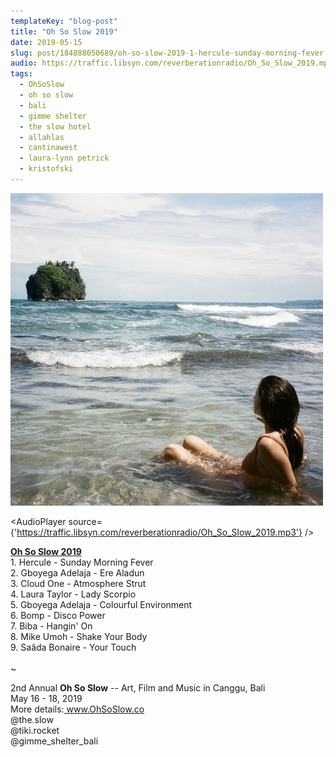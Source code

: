 ```yaml
---
templateKey: "blog-post"
title: "Oh So Slow 2019"
date: 2019-05-15
slug: post/184888050689/oh-so-slow-2019-1-hercule-sunday-morning-fever
audio: https://traffic.libsyn.com/reverberationradio/Oh_So_Slow_2019.mp3
tags:
  - OhSoSlow
  - oh so slow
  - bali
  - gimme shelter
  - the slow hotel
  - allahlas
  - cantinawest
  - laura-lynn petrick
  - kristofski
---
```


![Oh So Slow 2019](../images/0f56920d7e2bb383412d019b18262fb1faec7292145b98b6b6e343082308b158.jpg)

<AudioPlayer source={'https://traffic.libsyn.com/reverberationradio/Oh_So_Slow_2019.mp3'} />

<p><b><a href="https://traffic.libsyn.com/reverberationradio/Oh_So_Slow_2019.mp3">Oh So Slow 2019</a><br /></b>1. Hercule - Sunday Morning Fever<br />2. Gboyega Adelaja - Ere Aladun<br />3. Cloud One - Atmosphere Strut<br />4. Laura Taylor - Lady Scorpio<br />5. Gboyega Adelaja - Colourful Environment<br />6. Bomp - Disco Power<br />7. Biba - Hangin' On<br />8. Mike Umoh - Shake Your Body<br />9. Sa&acirc;da Bonaire - Your Touch<br /><br />~</p><p>2nd Annual <b>Oh So Slow</b> -- Art, Film and Music in Canggu, Bali<br />May 16 - 18, 2019<br />More details:<a href="http://www.ohsoslow.co/"> www.OhSoSlow.co</a><br />@the.slow<br />@tiki.rocket<br />@gimme_shelter_bali<br /><br /></p>
